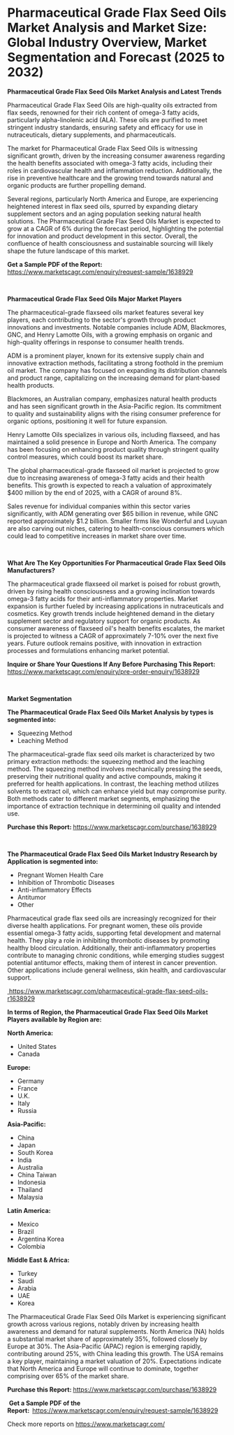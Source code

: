 <p><h1>Pharmaceutical Grade Flax Seed Oils Market Analysis and Market Size: Global Industry Overview, Market Segmentation and Forecast (2025 to 2032)</h1></p><p><strong>Pharmaceutical Grade Flax Seed Oils Market Analysis and Latest Trends</strong></p>
<p><p>Pharmaceutical Grade Flax Seed Oils are high-quality oils extracted from flax seeds, renowned for their rich content of omega-3 fatty acids, particularly alpha-linolenic acid (ALA). These oils are purified to meet stringent industry standards, ensuring safety and efficacy for use in nutraceuticals, dietary supplements, and pharmaceuticals. </p><p>The market for Pharmaceutical Grade Flax Seed Oils is witnessing significant growth, driven by the increasing consumer awareness regarding the health benefits associated with omega-3 fatty acids, including their roles in cardiovascular health and inflammation reduction. Additionally, the rise in preventive healthcare and the growing trend towards natural and organic products are further propelling demand. </p><p>Several regions, particularly North America and Europe, are experiencing heightened interest in flax seed oils, spurred by expanding dietary supplement sectors and an aging population seeking natural health solutions. The Pharmaceutical Grade Flax Seed Oils Market is expected to grow at a CAGR of 6% during the forecast period, highlighting the potential for innovation and product development in this sector. Overall, the confluence of health consciousness and sustainable sourcing will likely shape the future landscape of this market.</p></p>
<p><strong>Get a Sample PDF of the Report:&nbsp;</strong> <a href="https://www.marketscagr.com/enquiry/request-sample/1638929?utm_campaign=2042&utm_medium=2&utm_source=Github&utm_content=ia&utm_term=01022025&utm_id=pharmaceutical-grade-flax-seed-oils">https://www.marketscagr.com/enquiry/request-sample/1638929</a></p>
<p>&nbsp;</p>
<p><strong>Pharmaceutical Grade Flax Seed Oils Major Market Players</strong></p>
<p><p>The pharmaceutical-grade flaxseed oils market features several key players, each contributing to the sector's growth through product innovations and investments. Notable companies include ADM, Blackmores, GNC, and Henry Lamotte Oils, with a growing emphasis on organic and high-quality offerings in response to consumer health trends.</p><p>ADM is a prominent player, known for its extensive supply chain and innovative extraction methods, facilitating a strong foothold in the premium oil market. The company has focused on expanding its distribution channels and product range, capitalizing on the increasing demand for plant-based health products. </p><p>Blackmores, an Australian company, emphasizes natural health products and has seen significant growth in the Asia-Pacific region. Its commitment to quality and sustainability aligns with the rising consumer preference for organic options, positioning it well for future expansion.</p><p>Henry Lamotte Oils specializes in various oils, including flaxseed, and has maintained a solid presence in Europe and North America. The company has been focusing on enhancing product quality through stringent quality control measures, which could boost its market share.</p><p>The global pharmaceutical-grade flaxseed oil market is projected to grow due to increasing awareness of omega-3 fatty acids and their health benefits. This growth is expected to reach a valuation of approximately $400 million by the end of 2025, with a CAGR of around 8%.</p><p>Sales revenue for individual companies within this sector varies significantly, with ADM generating over $65 billion in revenue, while GNC reported approximately $1.2 billion. Smaller firms like Wonderful and Luyuan are also carving out niches, catering to health-conscious consumers which could lead to competitive increases in market share over time.</p></p>
<p>&nbsp;</p>
<p><strong>What Are The Key Opportunities For Pharmaceutical Grade Flax Seed Oils Manufacturers?</strong></p>
<p><p>The pharmaceutical grade flaxseed oil market is poised for robust growth, driven by rising health consciousness and a growing inclination towards omega-3 fatty acids for their anti-inflammatory properties. Market expansion is further fueled by increasing applications in nutraceuticals and cosmetics. Key growth trends include heightened demand in the dietary supplement sector and regulatory support for organic products. As consumer awareness of flaxseed oil's health benefits escalates, the market is projected to witness a CAGR of approximately 7-10% over the next five years. Future outlook remains positive, with innovation in extraction processes and formulations enhancing market potential.</p></p>
<p><strong>Inquire or Share Your Questions If Any Before Purchasing This Report:</strong> <a href="https://www.marketscagr.com/enquiry/pre-order-enquiry/1638929?utm_campaign=2042&utm_medium=2&utm_source=Github&utm_content=ia&utm_term=01022025&utm_id=pharmaceutical-grade-flax-seed-oils">https://www.marketscagr.com/enquiry/pre-order-enquiry/1638929</a></p>
<p>&nbsp;</p>
<p><strong>Market Segmentation</strong></p>
<p><strong>The Pharmaceutical Grade Flax Seed Oils Market Analysis by types is segmented into:</strong></p>
<p><ul><li>Squeezing Method</li><li>Leaching Method</li></ul></p>
<p><p>The pharmaceutical-grade flax seed oils market is characterized by two primary extraction methods: the squeezing method and the leaching method. The squeezing method involves mechanically pressing the seeds, preserving their nutritional quality and active compounds, making it preferred for health applications. In contrast, the leaching method utilizes solvents to extract oil, which can enhance yield but may compromise purity. Both methods cater to different market segments, emphasizing the importance of extraction technique in determining oil quality and intended use.</p></p>
<p><strong>Purchase this Report:&nbsp;</strong><a href="https://www.marketscagr.com/purchase/1638929?utm_campaign=2042&utm_medium=2&utm_source=Github&utm_content=ia&utm_term=01022025&utm_id=pharmaceutical-grade-flax-seed-oils">https://www.marketscagr.com/purchase/1638929</a></p>
<p>&nbsp;</p>
<p><strong>The Pharmaceutical Grade Flax Seed Oils Market Industry Research by Application is segmented into:</strong></p>
<p><ul><li>Pregnant Women Health Care</li><li>Inhibition of Thrombotic Diseases</li><li>Anti-inflammatory Effects</li><li>Antitumor</li><li>Other</li></ul></p>
<p><p>Pharmaceutical grade flax seed oils are increasingly recognized for their diverse health applications. For pregnant women, these oils provide essential omega-3 fatty acids, supporting fetal development and maternal health. They play a role in inhibiting thrombotic diseases by promoting healthy blood circulation. Additionally, their anti-inflammatory properties contribute to managing chronic conditions, while emerging studies suggest potential antitumor effects, making them of interest in cancer prevention. Other applications include general wellness, skin health, and cardiovascular support.</p></p>
<p><a href="https://www.marketscagr.com/pharmaceutical-grade-flax-seed-oils-r1638929?utm_campaign=2042&utm_medium=2&utm_source=Github&utm_content=ia&utm_term=01022025&utm_id=pharmaceutical-grade-flax-seed-oils">&nbsp;https://www.marketscagr.com/pharmaceutical-grade-flax-seed-oils-r1638929</a></p>
<p><strong>In terms of Region, the Pharmaceutical Grade Flax Seed Oils Market Players available by Region are:</strong></p>
<p>
    <p> <strong> North America: </strong>
        <ul>
            <li>United States</li>
            <li>Canada</li>
        </ul>
        </p> 
    <p> <strong> Europe: </strong>
        <ul>
            <li>Germany</li>
            <li>France</li>
            <li>U.K.</li>
            <li>Italy</li>
            <li>Russia</li>
        </ul>
        </p> 
    <p> <strong> Asia-Pacific: </strong>
        <ul>
            <li>China</li>
            <li>Japan</li>
            <li>South Korea</li>
            <li>India</li>
            <li>Australia</li>
            <li>China Taiwan</li>
            <li>Indonesia</li>
            <li>Thailand</li>
            <li>Malaysia</li>
        </ul>
        </p> 
    <p> <strong> Latin America: </strong>
        <ul>
            <li>Mexico</li>
            <li>Brazil</li>
            <li>Argentina Korea</li>
            <li>Colombia</li>
        </ul>
        </p> 
    <p> <strong> Middle East & Africa: </strong>
        <ul>
            <li>Turkey</li>
            <li>Saudi</li>
            <li>Arabia</li>
            <li>UAE</li>
            <li>Korea</li>
        </ul>
    </p>
    </p>
<p><p>The Pharmaceutical Grade Flax Seed Oils Market is experiencing significant growth across various regions, notably driven by increasing health awareness and demand for natural supplements. North America (NA) holds a substantial market share of approximately 35%, followed closely by Europe at 30%. The Asia-Pacific (APAC) region is emerging rapidly, contributing around 25%, with China leading this growth. The USA remains a key player, maintaining a market valuation of 20%. Expectations indicate that North America and Europe will continue to dominate, together comprising over 65% of the market share.</p></p>
<p><strong>Purchase this Report: </strong><a href="https://www.marketscagr.com/purchase/1638929?utm_campaign=2042&utm_medium=2&utm_source=Github&utm_content=ia&utm_term=01022025&utm_id=pharmaceutical-grade-flax-seed-oils">https://www.marketscagr.com/purchase/1638929</a></p>
<p>&nbsp;<strong>Get a Sample PDF of the Report:&nbsp;&nbsp;</strong><a href="https://www.marketscagr.com/enquiry/request-sample/1638929?utm_campaign=2042&utm_medium=2&utm_source=Github&utm_content=ia&utm_term=01022025&utm_id=pharmaceutical-grade-flax-seed-oils">https://www.marketscagr.com/enquiry/request-sample/1638929</a></p>
<p><strong></strong></p>
<p>Check more reports on <a href="https://www.marketscagr.com/?utm_campaign=2042&utm_medium=2&utm_source=Github&utm_content=ia&utm_term=01022025&utm_id=pharmaceutical-grade-flax-seed-oils">https://www.marketscagr.com/</a></p>